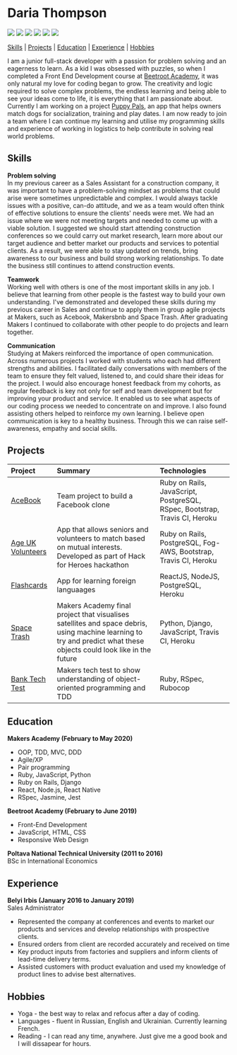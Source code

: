 # Daria Thompson
[<img src="https://img.shields.io/badge/Ruby-252%20commits-orange.svg">](https://sourcerer.io/dariathompson)
[<img src="https://img.shields.io/badge/JavaScript-229%20commits-green.svg">](https://sourcerer.io/dariathompson)
[<img src="https://img.shields.io/badge/SQL-77%20commits-yellow.svg">](https://sourcerer.io/dariathompson)
[<img src="https://img.shields.io/badge/HTML-113%20commits-orange.svg">](https://sourcerer.io/dariathompson)
[<img src="https://img.shields.io/badge/CSS-206%20commits-red.svg">](https://sourcerer.io/dariathompson)
[<img src="https://img.shields.io/badge/Python-34%20commits-blue.svg">](https://sourcerer.io/dariathompson)

[Skills](#skills) | [Projects](#projects) | [Education](#education) | [Experience](#experience) | [Hobbies](#hobbies)

I am a junior full-stack developer with a passion for problem solving and an eagerness to learn. As a kid I was obsessed with puzzles, so when I completed a Front End Development course at [Beetroot Academy](https://beetroot.academy/en/), it was only natural my love for coding began to grow. The creativity and logic required to solve complex problems, the endless learning and being able to see your ideas come to life, it is everything that I am passionate about. Currently I am working on a project [Puppy Pals](https://github.com/dariathompson/puppy-pals), an app that helps owners match dogs for socialization, training and play dates. I am now ready to join a team where I can continue my learning and utilise my programming skills and experience of working in logistics to help contribute in solving real world problems.

## Skills

**Problem solving**\
In my previous career as a Sales Assistant for a construction company, it was important to have a problem-solving mindset as problems that could arise were sometimes unpredictable and complex. I would always tackle issues with a positive, can-do attitude, and we as a team would often think of effective solutions to ensure the clients' needs were met. We had an issue where we were not meeting targets and needed to come up with a viable solution. I suggested we should start attending construction conferences  so we could carry out market research, learn more about our target audience and better market our products and services to potential clients. As a result, we were able to stay updated on trends, bring awareness to our business and build strong working relationships. To date the business still continues to attend construction events.

**Teamwork**\
Working well with others is one of the most important skills in any job. I believe that learning from other people is the fastest way to build your own understanding. I've demonstrated and developed these skills during my previous career in Sales and continue to apply them in group agile projects at Makers, such as Acebook, Makersbnb and Space Trash. After graduating Makers I continued to collaborate with other people to do projects and learn together.

**Communication**\
Studying at Makers reinforced the importance of open communication. Across numerous projects I worked with students who each had different strengths and abilities. I facilitated daily conversations with members of the team to ensure they felt valued, listened to, and could share their ideas for the project. I would also encourage honest feedback from my cohorts, as regular feedback is key not only for self and team development but for improving your product and service. It enabled us to see what aspects of our coding process we needed to concentrate on and improve. I also found assisting others helped to reinforce my own learning. I believe open communication is key to a healthy business. Through this we can raise self-awareness, empathy and social skills. 

## Projects

| Project          | Summary      | Technologies  | 
| :------------- | :----------- | :----------- | 
| [AceBook](https://github.com/dariathompson/acebook-5Makerteers) | Team project to build a Facebook clone | Ruby on Rails, JavaScript, PostgreSQL, RSpec, Bootstrap, Travis CI, Heroku | 
| [Age UK Volunteers](https://github.com/Age-UK-Voluteer-Matching/Match-App) | App that allows seniors and volunteers to match based on mutual interests. Developed as part of Hack for Heroes hackathon | Ruby on Rails, PostgreSQL, Fog-AWS, Bootstrap, Travis CI, Heroku | 
| [Flashcards](https://github.com/DavidStewartLDN/react-flashcards) | App for learning foreign languaages | ReactJS, NodeJS, PostgreSQL, Heroku | 
| [Space Trash](https://github.com/The-Mech-Squad/the_mech_squad) | Makers Academy final project that visualises satellites and space debris, using machine learning to try and predict what these objects could look like in the future | Python, Django, JavaScript, Travis CI, Heroku | 
| [Bank Tech Test](https://github.com/dariathompson/bank_tech_test) | Makers tech test to show understanding of object-oriented programming and TDD | Ruby, RSpec, Rubocop | 

## Education

**Makers Academy (February to May 2020)**
* OOP, TDD, MVC, DDD
* Agile/XP
* Pair programming
* Ruby, JavaScript, Python
* Ruby on Rails, Django
* React, Node.js, React Native
* RSpec, Jasmine, Jest

**Beetroot Academy (February to June 2019)**
* Front-End Development
* JavaScript, HTML, CSS
* Responsive Web Design

**Poltava National Technical University (2011 to 2016)**\
BSc in International Economics

## Experience

**Belyi Irbis (January 2016 to January 2019)**\
Sales Administrator
* Represented the company at conferences and events to market our products and services and develop relationships with prospective clients. 
* Ensured orders from client are recorded accurately and received on time
* Key product inputs from factories and suppliers and inform clients of lead-time delivery terms. 
* Assisted customers with product evaluation and used my knowledge of product lines to advise best alternatives.

## Hobbies

* Yoga - the best way to relax and refocus after a day of coding.
* Languages - fluent in Russian, English and Ukrainian. Currently learning French.
* Reading - I can read any time, anywhere. Just give me a good book and I will dissapear for hours.
